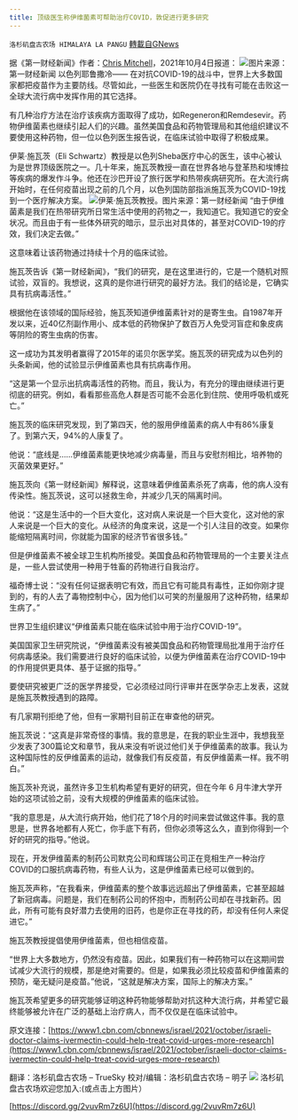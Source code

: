 ```yaml
---
title: 顶级医生称伊维菌素可帮助治疗COVID，敦促进行更多研究
---
```

`洛杉矶盘古农场 HIMALAYA LA PANGU` [轉載自GNews](https://gnews.org/zh-hans/1576594/)

据《第一财经新闻》作者：[Chris Mitchell](https://www1.cbn.com/profiles/mitchell-chris-0)，2021年10月4日报道：
![](https://assets.gnews.org/wp-content/uploads/2021/10/1-27.jpg)图片来源：第一财经新闻
以色列耶鲁撒冷—— 在对抗COVID-19的战斗中，世界上大多数国家都把疫苗作为主要防线。尽管如此，一些医生和医院仍在寻找有可能在击败这一全球大流行病中发挥作用的其它选择。

有几种治疗方法在治疗该疾病方面取得了成功，如Regeneron和Remdesevir。药物伊维菌素也继续引起人们的兴趣。虽然美国食品和药物管理局和其他组织建议不要使用这种药物，但一位以色列医生报告说，在临床试验中取得了积极成果。

伊莱·施瓦茨（Eli Schwartz）教授是以色列Sheba医疗中心的医生，该中心被认为是世界顶级医院之一。几十年来，施瓦茨教授一直在世界各地与登革热和埃博拉等疾病的爆发作斗争。他还在沙巴开设了旅行医学和热带疾病研究所。在大流行病开始时，在任何疫苗出现之前的几个月，以色列国防部指派施瓦茨为COVID-19找到一个医疗解决方案。
![](https://assets.gnews.org/wp-content/uploads/2021/10/2-20.jpg)伊莱·施瓦茨教授。图片来源：第一财经新闻
“由于伊维菌素是我们在热带研究所日常生活中使用的药物之一，我知道它。我知道它的安全状况。而且由于有一些体外研究的暗示，显示出对具体的，甚至对COVID-19的疗效，我们决定去做。”

这意味着让该药物通过持续十个月的临床试验。

施瓦茨告诉《第一财经新闻》，“我们的研究，是在这里进行的，它是一个随机对照试验，双盲的。我想说，这真的是你进行研究的最好方法。我们的结论是，它确实具有抗病毒活性。”

根据他在该领域的国际经验，施瓦茨知道伊维菌素针对的是寄生虫。自1987年开发以来，近40亿剂副作用小、成本低的药物保护了数百万人免受河盲症和象皮病等阴险的寄生虫病的伤害。

这一成功为其发明者赢得了2015年的诺贝尔医学奖。施瓦茨的研究成为以色列的头条新闻，他的试验显示伊维菌素也具有抗病毒作用。

“这是第一个显示出抗病毒活性的药物。而且，我认为，有充分的理由继续进行更彻底的研究。例如，看看那些高危人群是否可能不会恶化到住院、使用呼吸机或死亡。”

施瓦茨的临床研究发现，到了第四天，他的服用伊维菌素的病人中有86%康复了。到第六天，94%的人康复了。

他说：“底线是……伊维菌素能更快地减少病毒量，而且与安慰剂相比，培养物的灭菌效果更好。”

施瓦茨向《第一财经新闻》解释说，这意味着伊维菌素杀死了病毒，他的病人没有传染性。施瓦茨说，这可以拯救生命，并减少几天的隔离时间。

他说：“这是生活中的一个巨大变化，这对病人来说是一个巨大变化，这对他的家人来说是一个巨大的变化。从经济的角度来说，这是一个引人注目的改变。如果你能缩短隔离时间，你就能为国家的经济节省很多钱。”

但是伊维菌素不被全球卫生机构所接受。美国食品和药物管理局的一个主要关注点是，一些人尝试使用一种用于牲畜的药物进行自我治疗。

福奇博士说：“没有任何证据表明它有效，而且它有可能具有毒性，正如你刚才提到的，有的人去了毒物控制中心，因为他们以可笑的剂量服用了这种药物，结果却生病了。”

世界卫生组织建议“伊维菌素只能在临床试验中用于治疗COVID-19”。

美国国家卫生研究院说，“伊维菌素没有被美国食品和药物管理局批准用于治疗任何病毒感染。我们需要进行良好的临床试验，以便为伊维菌素在治疗COVID-19中的作用提供更具体、基于证据的指导。”

要使研究被更广泛的医学界接受，它必须经过同行评审并在医学杂志上发表，这就是施瓦茨教授遇到的路障。

有几家期刊拒绝了他，但有一家期刊目前正在审查他的研究。

施瓦茨说：“这真是非常奇怪的事情。我的意思是，在我的职业生涯中，我想我至少发表了300篇论文和章节，我从来没有听说过他们关于伊维菌素的故事。我认为这种国际性的反伊维菌素的运动，就像我们有反疫苗，有反伊维菌素一样。我不明白。”

施瓦茨补充说，虽然许多卫生机构希望有更好的研究，但在今年 6 月牛津大学开始的这项试验之前，没有大规模的伊维菌素的临床试验。

“我的意思是，从大流行病开始，他们花了18个月的时间来尝试做这件事。我的意思是，世界各地都有人死亡，你手底下有药，但你必须等这么久，直到你得到一个好的研究的指导。”他说。

现在，开发伊维菌素的制药公司默克公司和辉瑞公司正在竞相生产一种治疗COVID的口服抗病毒药物，有些人认为，这是伊维菌素已经可以做到的。

施瓦茨声称，“在我看来，伊维菌素的整个故事远远超出了伊维菌素，它甚至超越了新冠病毒。问题是，我们在制药公司的怀抱中，而制药公司却在寻找新药。因此，所有可能有良好潜力去使用的旧药，也是你正在寻找的药，却没有任何人来促进它。”

施瓦茨教授提倡使用伊维菌素，但也相信疫苗。

“世界上大多数地方，仍然没有疫苗。因此，如果我们有一种药物可以在这期间尝试减少大流行的规模，那是绝对需要的。但是，如果我必须比较疫苗和伊维菌素的预防，毫无疑问是疫苗。”他说，“这就是解决方案，国际上的解决方案。”

施瓦茨希望更多的研究能够证明这种药物能够帮助对抗这种大流行病，并希望它最终能够被允许在广泛的基础上治疗病人，而不仅仅是在临床试验中。

原文连接：[https://www1.cbn.com/cbnnews/israel/2021/october/israeli-doctor-claims-ivermectin-could-help-treat-covid-urges-more-research](https://www1.cbn.com/cbnnews/israel/2021/october/israeli-doctor-claims-ivermectin-could-help-treat-covid-urges-more-research)

翻译：洛杉矶盘古农场 – TrueSky
校对/编辑：洛杉矶盘古农场 – 明子
![](https://assets.gnews.org/wp-content/uploads/2021/03/WhatsApp-Image-2021-06-26-at-22.05.30.jpeg)
洛杉矶盘古农场欢迎您加入:(或点击上方图片）

[https://discord.gg/2vuvRm7z6U](https://discord.gg/2vuvRm7z6U)
